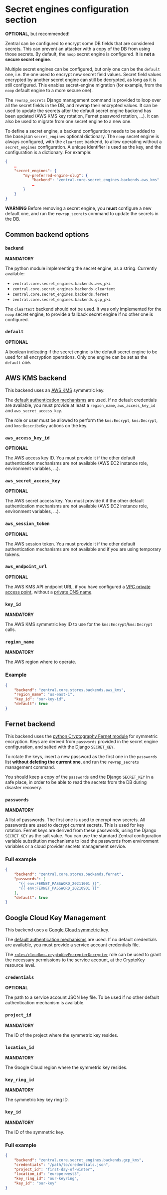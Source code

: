 # Secret engines configuration section

**OPTIONAL**, but recommended!

Zentral can be configured to encrypt some DB fields that are considered secrets. This can prevent an attacker with a copy of the DB from using those secrets. By default, the `noop` secret engine is configured. It is **not a secure secret engine**.

Multiple secret engines can be configured, but only one can be the `default` one, i.e. the one used to encrypt new secret field values. Secret field values encrypted by another secret engine can still be decrypted, as long as it is still configured. This enables secret-engine migration (for example, from the `noop` default engine to a more secure one).

The `rewrap_secrets` Django management command is provided to loop over all the secret fields in the DB, and rewrap their encrypted values. It can be used to update the secrets after the default secret engine backend has been updated (AWS KMS key rotation, Fernet password rotation, …). It can also be used to migrate from one secret engine to a new one.

To define a secret engine, a backend configuration needs to be added to the base.json `secret_engines` optional dictionary. The `noop` secret engine is always configured, with the `cleartext` backend, to allow operating without a `secret_engines` configuration. A unique identifier is used as the key, and the configuration is a dictionary. For example:

```json
{
    …
    "secret_engines": {
        "my-preferred-engine-slug": {
            "backend": "zentral.core.secret_engines.backends.aws_kms"
            …
        }
    }
}
```

**WARNING** Before removing a secret engine, you **must** configure a new default one, and run the `rewrap_secrets` command to update the secrets in the DB.

## Common backend options

### `backend`

**MANDATORY**

The python module implementing the secret engine, as a string. Currently available:

* `zentral.core.secret_engines.backends.aws_pki`
* `zentral.core.secret_engines.backends.cleartext`
* `zentral.core.secret_engines.backends.fernet`
* `zentral.core.secret_engines.backends.gcp_pki`

The `cleartext` backend should not be used. It was only implemented for the `noop` secret engine, to provide a fallback secret engine if no other one is configured.

### `default`

**OPTIONAL**

A boolean indicating if the secret engine is the default secret engine to be used for all encryption operations. Only one engine can be set as the `default` one.

## AWS KMS backend

This backend uses an [AWS KMS](https://docs.aws.amazon.com/kms/latest/developerguide/overview.html) symmetric key.

The [default authentication mechanisms](https://boto3.amazonaws.com/v1/documentation/api/latest/guide/credentials.html) are used. If no default credentials are available, you must provide at least a `region_name`, `aws_access_key_id` and `aws_secret_access_key`.

The role or user must be allowed to perform the `kms:Encrypt`, `kms:Decrypt`, and `kms:DescribeKey` actions on the key.

### `aws_access_key_id`

**OPTIONAL**

The AWS access key ID. You must provide it if the other default authentication mechanisms are not available (AWS EC2 instance role, environment variables, …).

### `aws_secret_access_key`

**OPTIONAL**

The AWS secret access key. You must provide it if the other default authentication mechanisms are not available (AWS EC2 instance role, environment variables, …).

### `aws_session_token`

**OPTIONAL**

The AWS session token. You must provide it if the other default authentication mechanisms are not available and if you are using temporary tokens.

### `aws_endpoint_url`

**OPTIONAL**

The AWS KMS API endpoint URL, if you have configured a [VPC private access point](https://docs.aws.amazon.com/kms/latest/developerguide/kms-vpc-endpoint.html), without a [private DNS name](https://docs.aws.amazon.com/vpc/latest/privatelink/verify-domains.html).

### `key_id`

**MANDATORY**

The AWS KMS symmetric key ID to use for the `kms:Encrypt`/`kms:Decrypt` calls.
 
### `region_name`

**MANDATORY**

The AWS region where to operate.


### Example

```json
{
    "backend": "zentral.core.stores.backends.aws_kms",
    "region_name": "us-east-1",
    "key_id": "our-key-id",
    "default": true
}
```

## Fernet backend

This backend uses the [python Cryptography Fernet module](https://cryptography.io/en/latest/fernet/) for symmetric encryption. Keys are derived from `passwords` provided in the secret engine configuration, and salted with the Django `SECRET_KEY`.

To rotate the keys, insert a new password as the first one in the `passwords` list **without deleting the current one**, and run the `rewrap_secrets` management command.

You should keep a copy of the `passwords` and the Django `SECRET_KEY` in a safe place, in order to be able to read the secrets from the DB during disaster recovery.

### `passwords`

**MANDATORY**

A list of passwords. The first one is used to encrypt new secrets. All passwords are used to decrypt current secrets. This is used for key rotation. Fernet keys are derived from these passwords, using the Django `SECRET_KEY` as the salt value. You can use the standard Zentral configuration variable substitution mechanisms to load the passwords from environment variables or a cloud provider secrets management service.

### Full example

```json
{
    "backend": "zentral.core.stores.backends.fernet",
    "passwords": [
      "{{ env:FERNET_PASSWORD_20211001 }}",
      "{{ env:FERNET_PASSWORD_20210901 }}"
    ],
    "default": true
}
```

## Google Cloud Key Management

This backend uses a [Google Cloud symmetric key](https://cloud.google.com/kms/docs/encrypt-decrypt).

The [default authentication mechanisms](https://cloud.google.com/docs/authentication/production) are used. If no default credentials are available, you must provide a service account credentials file.

The [`roles/cloudkms.cryptoKeyEncrypterDecrypter`](https://cloud.google.com/kms/docs/reference/permissions-and-roles) role can be used to grant the necessary permissions to the service account, at the CryptoKey resource level.

### `credentials`

**OPTIONAL**

The path to a service account JSON key file. To be used if no other default authentication mechanism is available.

### `project_id`

**MANDATORY**

The ID of the project where the symmetric key resides.

### `location_id`

**MANDATORY**

The Google Cloud region where the symmetric key resides.

### `key_ring_id`

**MANDATORY**

The symmetric key key ring ID.

### `key_id`

**MANDATORY**

The ID of the symmetric key.

### Full example

```json
{
    "backend": "zentral.core.secret_engines.backends.gcp_kms",
    "credentials": "/path/to/credentials.json",
    "project_id": "first-day-of-winter",
    "location_id": "europe-west3",
    "key_ring_id": "our-keyring",
    "key_id": "our-key"
}
```
